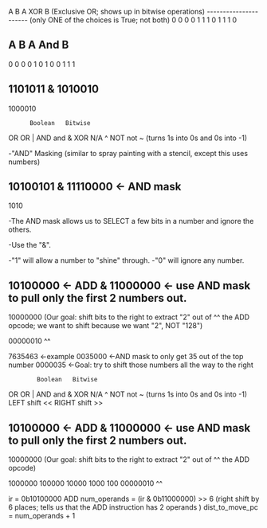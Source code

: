 A   B          A XOR B    (Exclusive OR; shows up in bitwise operations)
----------------------    (only ONE of the choices is True; not both)
0   0             0
0   1             1
1   0             1
1   1             0




A   B          A And B
----------------------
0   0             0
0   1             0
1   0             0
1   1             1

  1101011
& 1010010
---------
  1000010


          Boolean   Bitwise
OR          OR         |
AND         and        &
XOR         N/A        ^
NOT         not        ~  (turns 1s into 0s and 0s into -1)


-"AND" Masking (similar to spray painting with a stencil, except this uses numbers)

  10100101
& 11110000   <- AND mask
-----------
  1010

-The AND mask allows us to SELECT a few bits in a number and ignore the others.

-Use the "&".

-"1" will allow a number to "shine" through.
-"0" will ignore any number.


  10100000   <- ADD
& 11000000   <- use AND mask to pull only the first 2 numbers out.
-----------
  10000000   (Our goal: shift bits to the right to extract "2" out of 
  ^^          the ADD opcode; we want to shift because we want "2", NOT
              "128")

  00000010
        ^^

  7635463   <-example
  0035000   <-AND mask to only get 35 out of the top number
  0000035   <-Goal: try to shift those numbers all the way to the right

            Boolean   Bitwise
OR          OR         |
AND         and        &
XOR         N/A        ^
NOT         not        ~  (turns 1s into 0s and 0s into -1)
LEFT shift             <<
RIGHT shift            >>

  10100000   <- ADD
& 11000000   <- use AND mask to pull only the first 2 numbers out.
-----------
  10000000   (Our goal: shift bits to the right to extract "2" out of 
  ^^          the ADD opcode)

   1000000
    100000
     10000
      1000
       100
  00000010
        ^^

ir = 0b10100000   ADD
num_operands = (ir & 0b11000000) >> 6 (right shift by 6 places; tells                                          us that the ADD instruction has                                         2 operands )
dist_to_move_pc = num_operands + 1





